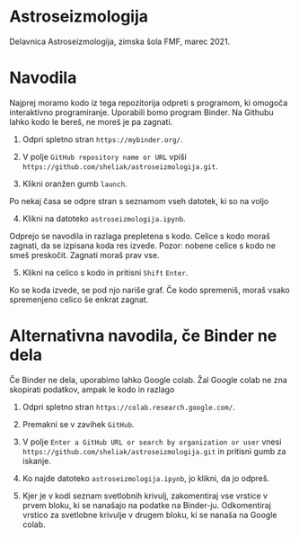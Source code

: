 # Astroseizmologija

Delavnica Astroseizmologija, zimska šola FMF, marec 2021.

# Navodila

Najprej moramo kodo iz tega repozitorija odpreti s programom, ki omogoča interaktivno programiranje. Uporabili bomo program Binder. Na Githubu lahko kodo le bereš, ne moreš je pa zagnati.

1. Odpri spletno stran `https://mybinder.org/`.

2. V polje `GitHub repository name or URL` vpiši `https://github.com/sheliak/astroseizmologija.git`.

3. Klikni oranžen gumb `launch`.

Po nekaj časa se odpre stran s seznamom vseh datotek, ki so na voljo

4. Klikni na datoteko `astroseizmologija.ipynb`.

Odprejo se navodila in razlaga prepletena s kodo. Celice s kodo moraš zagnati, da se izpisana koda res izvede. Pozor: nobene celice s kodo ne smeš preskočit. Zagnati moraš prav vse.

5. Klikni na celico s kodo in pritisni `Shift` `Enter`. 

Ko se koda izvede, se pod njo nariše graf. Če kodo spremeniš, moraš vsako spremenjeno celico še enkrat zagnat.

# Alternativna navodila, če Binder ne dela

Če Binder ne dela, uporabimo lahko Google colab. Žal Google colab ne zna skopirati podatkov, ampak le kodo in razlago

1. Odpri spletno stran `https://colab.research.google.com/`.

2. Premakni se v zavihek `GitHub`.

3. V polje `Enter a GitHub URL or search by organization or user` vnesi `https://github.com/sheliak/astroseizmologija.git` in pritisni gumb za iskanje.

4. Ko najde datoteko `astroseizmologija.ipynb`, jo klikni, da jo odpreš.

5. Kjer je v kodi seznam svetlobnih krivulj, zakomentiraj vse vrstice v prvem bloku, ki se nanašajo na podatke na Binder-ju. Odkomentiraj vrstico za svetlobne krivulje v drugem bloku, ki se nanaša na Google colab.
